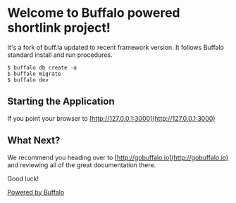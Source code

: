 # Welcome to Buffalo powered shortlink project!

It's a fork of buff.la updated to recent framework version. 
It follows Buffalo standard install and run procedures. 

	$ buffalo db create -a
	$ buffalo migrate
	$ buffalo dev

## Starting the Application

If you point your browser to [http://127.0.0.1:3000](http://127.0.0.1:3000) 

## What Next?

We recommend you heading over to [http://gobuffalo.io](http://gobuffalo.io) and reviewing all of the great documentation there.

Good luck!

[Powered by Buffalo](http://gobuffalo.io)


